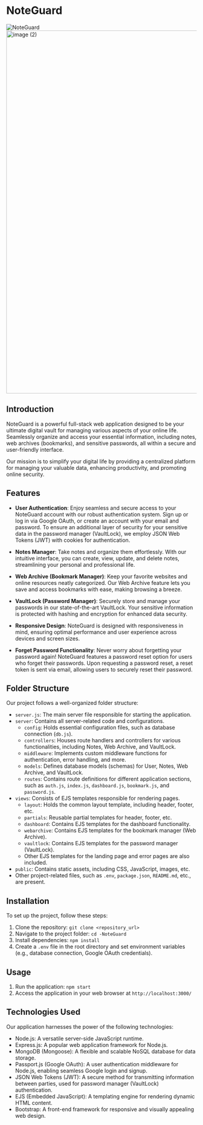#  NoteGuard

![ NoteGuard]()
<img width="959" alt="image (2)" src="https://github.com/user-attachments/assets/7a3be271-d962-47dc-a3e0-cec37e33c073">

## Introduction

 NoteGuard is a powerful full-stack web application designed to be your ultimate digital vault for managing various aspects of your online life. Seamlessly organize and access your essential information, including notes, web archives (bookmarks), and sensitive passwords, all within a secure and user-friendly interface.

Our mission is to simplify your digital life by providing a centralized platform for managing your valuable data, enhancing productivity, and promoting online security.

## Features

- **User Authentication**: Enjoy seamless and secure access to your  NoteGuard account with our robust authentication system. Sign up or log in via Google OAuth, or create an account with your email and password. To ensure an additional layer of security for your sensitive data in the password manager (VaultLock), we employ JSON Web Tokens (JWT) with cookies for authentication.

- **Notes Manager**: Take notes and organize them effortlessly. With our intuitive interface, you can create, view, update, and delete notes, streamlining your personal and professional life.

- **Web Archive (Bookmark Manager)**: Keep your favorite websites and online resources neatly categorized. Our Web Archive feature lets you save and access bookmarks with ease, making browsing a breeze.

- **VaultLock (Password Manager)**: Securely store and manage your passwords in our state-of-the-art VaultLock. Your sensitive information is protected with hashing and encryption for enhanced data security.

- **Responsive Design**:  NoteGuard is designed with responsiveness in mind, ensuring optimal performance and user experience across devices and screen sizes.
- **Forget Password Functionality**: Never worry about forgetting your password again!  NoteGuard features a password reset option for users who forget their passwords. Upon requesting a password reset, a reset token is sent via email, allowing users to securely reset their password.

## Folder Structure

Our project follows a well-organized folder structure:

- `server.js`: The main server file responsible for starting the application.
- `server`: Contains all server-related code and configurations.
  - `config`: Holds essential configuration files, such as database connection (`db.js`).
  - `controllers`: Houses route handlers and controllers for various functionalities, including Notes, Web Archive, and VaultLock.
  - `middleware`: Implements custom middleware functions for authentication, error handling, and more.
  - `models`: Defines database models (schemas) for User, Notes, Web Archive, and VaultLock.
  - `routes`: Contains route definitions for different application sections, such as `auth.js`, `index.js`, `dashboard.js`, `bookmark.js`, and `password.js`.
- `views`: Consists of EJS templates responsible for rendering pages.
  - `layout`: Holds the common layout template, including header, footer, etc.
  - `partials`: Reusable partial templates for header, footer, etc.
  - `dashboard`: Contains EJS templates for the dashboard functionality.
  - `webarchive`: Contains EJS templates for the bookmark manager (Web Archive).
  - `vaultlock`: Contains EJS templates for the password manager (VaultLock).
  - Other EJS templates for the landing page and error pages are also included.
- `public`: Contains static assets, including CSS, JavaScript, images, etc.
- Other project-related files, such as `.env`, `package.json`, `README.md`, etc., are present.

## Installation

To set up the project, follow these steps:

1. Clone the repository: `git clone <repository_url>`
2. Navigate to the project folder: `cd -NoteGuard`
3. Install dependencies: `npm install`
4. Create a `.env` file in the root directory and set environment variables (e.g., database connection, Google OAuth credentials).

## Usage

1. Run the application: `npm start`
2. Access the application in your web browser at `http://localhost:3000/`

## Technologies Used

Our application harnesses the power of the following technologies:

- Node.js: A versatile server-side JavaScript runtime.
- Express.js: A popular web application framework for Node.js.
- MongoDB (Mongoose): A flexible and scalable NoSQL database for data storage.
- Passport.js (Google OAuth): A user authentication middleware for Node.js, enabling seamless Google login and signup.
- JSON Web Tokens (JWT): A secure method for transmitting information between parties, used for password manager (VaultLock) authentication.
- EJS (Embedded JavaScript): A templating engine for rendering dynamic HTML content.
- Bootstrap: A front-end framework for responsive and visually appealing web design.
